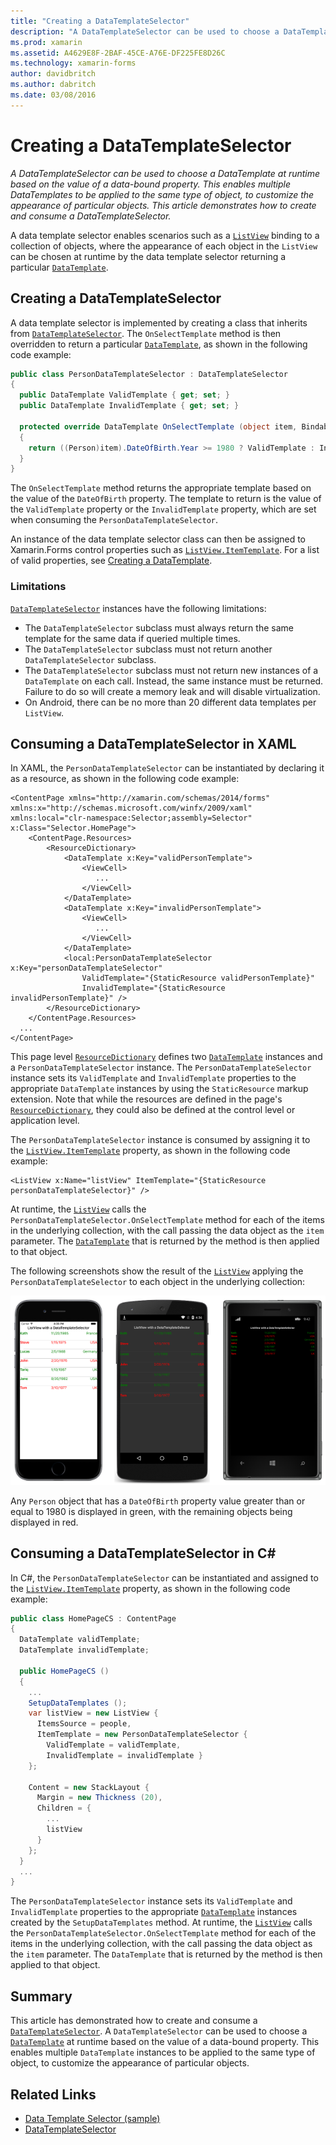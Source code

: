 ```yaml
---
title: "Creating a DataTemplateSelector"
description: "A DataTemplateSelector can be used to choose a DataTemplate at runtime based on the value of a data-bound property. This enables multiple DataTemplates to be applied to the same type of object, to customize the appearance of particular objects. This article demonstrates how to create and consume a DataTemplateSelector."
ms.prod: xamarin
ms.assetid: A4629E8F-2BAF-45CE-A76E-DF225FE8D26C
ms.technology: xamarin-forms
author: davidbritch
ms.author: dabritch
ms.date: 03/08/2016
---
```


# Creating a DataTemplateSelector

_A DataTemplateSelector can be used to choose a DataTemplate at runtime based on the value of a data-bound property. This enables multiple DataTemplates to be applied to the same type of object, to customize the appearance of particular objects. This article demonstrates how to create and consume a DataTemplateSelector._

A data template selector enables scenarios such as a [`ListView`](https://developer.xamarin.com/api/type/Xamarin.Forms.ListView/) binding to a collection of objects, where the appearance of each object in the `ListView` can be chosen at runtime by the data template selector returning a particular [`DataTemplate`](https://developer.xamarin.com/api/type/Xamarin.Forms.DataTemplate/).

## Creating a DataTemplateSelector

A data template selector is implemented by creating a class that inherits from [`DataTemplateSelector`](https://developer.xamarin.com/api/type/Xamarin.Forms.DataTemplateSelector/). The `OnSelectTemplate` method is then overridden to return a particular [`DataTemplate`](https://developer.xamarin.com/api/type/Xamarin.Forms.DataTemplate/), as shown in the following code example:

```csharp
public class PersonDataTemplateSelector : DataTemplateSelector
{
  public DataTemplate ValidTemplate { get; set; }
  public DataTemplate InvalidTemplate { get; set; }

  protected override DataTemplate OnSelectTemplate (object item, BindableObject container)
  {
    return ((Person)item).DateOfBirth.Year >= 1980 ? ValidTemplate : InvalidTemplate;
  }
}
```

The `OnSelectTemplate` method returns the appropriate template based on the value of the `DateOfBirth` property. The template to return is the value of the `ValidTemplate` property or the `InvalidTemplate` property, which are set when consuming the `PersonDataTemplateSelector`.

An instance of the data template selector class can then be assigned to Xamarin.Forms control properties such as [`ListView.ItemTemplate`](https://developer.xamarin.com/api/type/Xamarin.Forms.ItemsView%3CTVisual%3E/). For a list of valid properties, see [Creating a DataTemplate](~/xamarin-forms/app-fundamentals/templates/data-templates/creating.md).

### Limitations

[`DataTemplateSelector`](https://developer.xamarin.com/api/type/Xamarin.Forms.DataTemplateSelector/) instances have the following limitations:

- The `DataTemplateSelector` subclass must always return the same template for the same data if queried multiple times.
- The `DataTemplateSelector` subclass must not return another `DataTemplateSelector` subclass.
- The `DataTemplateSelector` subclass must not return new instances of a `DataTemplate` on each call. Instead, the same instance must be returned. Failure to do so will create a memory leak and will disable virtualization.
- On Android, there can be no more than 20 different data templates per `ListView`.

## Consuming a DataTemplateSelector in XAML

In XAML, the `PersonDataTemplateSelector` can be instantiated by declaring it as a resource, as shown in the following code example:

```xaml
<ContentPage xmlns="http://xamarin.com/schemas/2014/forms" xmlns:x="http://schemas.microsoft.com/winfx/2009/xaml" xmlns:local="clr-namespace:Selector;assembly=Selector" x:Class="Selector.HomePage">
    <ContentPage.Resources>
        <ResourceDictionary>
            <DataTemplate x:Key="validPersonTemplate">
                <ViewCell>
                   ...
                </ViewCell>
            </DataTemplate>
            <DataTemplate x:Key="invalidPersonTemplate">
                <ViewCell>
                   ...
                </ViewCell>
            </DataTemplate>
            <local:PersonDataTemplateSelector x:Key="personDataTemplateSelector"
                ValidTemplate="{StaticResource validPersonTemplate}"
                InvalidTemplate="{StaticResource invalidPersonTemplate}" />
        </ResourceDictionary>
    </ContentPage.Resources>
  ...
</ContentPage>
```

This page level [`ResourceDictionary`](https://developer.xamarin.com/api/type/Xamarin.Forms.ResourceDictionary/) defines two [`DataTemplate`](https://developer.xamarin.com/api/type/Xamarin.Forms.DataTemplate/) instances and a `PersonDataTemplateSelector` instance. The `PersonDataTemplateSelector` instance sets its `ValidTemplate` and `InvalidTemplate` properties to the appropriate `DataTemplate` instances by using the `StaticResource` markup extension. Note that while the resources are defined in the page's [`ResourceDictionary`](https://developer.xamarin.com/api/type/Xamarin.Forms.ResourceDictionary/), they could also be defined at the control level or application level.

The `PersonDataTemplateSelector` instance is consumed by assigning it to the [`ListView.ItemTemplate`](https://developer.xamarin.com/api/type/Xamarin.Forms.ItemsView%3CTVisual%3E/) property, as shown in the following code example:

```xaml
<ListView x:Name="listView" ItemTemplate="{StaticResource personDataTemplateSelector}" />
```

At runtime, the [`ListView`](https://developer.xamarin.com/api/type/Xamarin.Forms.ListView/) calls the `PersonDataTemplateSelector.OnSelectTemplate` method for each of the items in the underlying collection, with the call passing the data object as the `item` parameter. The [`DataTemplate`](https://developer.xamarin.com/api/type/Xamarin.Forms.DataTemplate/) that is returned by the method is then applied to that object.

The following screenshots show the result of the [`ListView`](https://developer.xamarin.com/api/type/Xamarin.Forms.ListView/) applying the `PersonDataTemplateSelector` to each object in the underlying collection:

![](selector-images/data-template-selector.png "ListView with a Data Template Selector")

Any `Person` object that has a `DateOfBirth` property value greater than or equal to 1980 is displayed in green, with the remaining objects being displayed in red.

## Consuming a DataTemplateSelector in C&num;

In C#, the `PersonDataTemplateSelector` can be instantiated and assigned to the [`ListView.ItemTemplate`](https://developer.xamarin.com/api/type/Xamarin.Forms.ItemsView%3CTVisual%3E/) property, as shown in the following code example:

```csharp
public class HomePageCS : ContentPage
{
  DataTemplate validTemplate;
  DataTemplate invalidTemplate;

  public HomePageCS ()
  {
    ...
    SetupDataTemplates ();
    var listView = new ListView {
      ItemsSource = people,
      ItemTemplate = new PersonDataTemplateSelector {
        ValidTemplate = validTemplate,
        InvalidTemplate = invalidTemplate }
    };

    Content = new StackLayout {
      Margin = new Thickness (20),
      Children = {
        ...
        listView
      }
    };
  }
  ...  
}
```

The `PersonDataTemplateSelector` instance sets its `ValidTemplate` and `InvalidTemplate` properties to the appropriate [`DataTemplate`](https://developer.xamarin.com/api/type/Xamarin.Forms.DataTemplate/) instances created by the `SetupDataTemplates` method. At runtime, the [`ListView`](https://developer.xamarin.com/api/type/Xamarin.Forms.ListView/) calls the `PersonDataTemplateSelector.OnSelectTemplate` method for each of the items in the underlying collection, with the call passing the data object as the `item` parameter. The `DataTemplate` that is returned by the method is then applied to that object.

## Summary

This article has demonstrated how to create and consume a [`DataTemplateSelector`](https://developer.xamarin.com/api/type/Xamarin.Forms.DataTemplateSelector/). A `DataTemplateSelector` can be used to choose a [`DataTemplate`](https://developer.xamarin.com/api/type/Xamarin.Forms.DataTemplate/) at runtime based on the value of a data-bound property. This enables multiple `DataTemplate` instances to be applied to the same type of object, to customize the appearance of particular objects.


## Related Links

- [Data Template Selector (sample)](https://developer.xamarin.com/samples/xamarin-forms/templates/datatemplateselector/)
- [DataTemplateSelector](https://developer.xamarin.com/api/type/Xamarin.Forms.DataTemplateSelector/)
